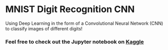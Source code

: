 # MNIST Digit Recognition CNN
Using Deep Learning in the form of a Convolutional Neural Network (CNN) to classify images of different digits!

### Feel free to check out the Jupyter notebook on [Kaggle](https://www.kaggle.com/patrikdurdevic/digit-recognizer-mnist-tensorflow-cnn)
